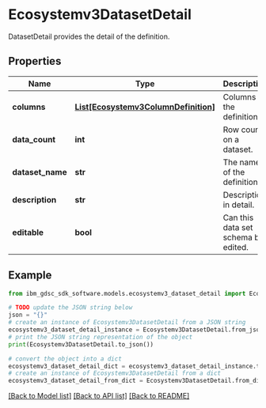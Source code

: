 # Ecosystemv3DatasetDetail

DatasetDetail provides the detail of the definition.

## Properties

Name | Type | Description | Notes
------------ | ------------- | ------------- | -------------
**columns** | [**List[Ecosystemv3ColumnDefinition]**](Ecosystemv3ColumnDefinition.md) | Columns of the definition. | [optional] 
**data_count** | **int** | Row count on a dataset. | [optional] 
**dataset_name** | **str** | The name of the definition. | [optional] 
**description** | **str** | Description in detail. | [optional] 
**editable** | **bool** | Can this data set schema be edited. | [optional] 

## Example

```python
from ibm_gdsc_sdk_software.models.ecosystemv3_dataset_detail import Ecosystemv3DatasetDetail

# TODO update the JSON string below
json = "{}"
# create an instance of Ecosystemv3DatasetDetail from a JSON string
ecosystemv3_dataset_detail_instance = Ecosystemv3DatasetDetail.from_json(json)
# print the JSON string representation of the object
print(Ecosystemv3DatasetDetail.to_json())

# convert the object into a dict
ecosystemv3_dataset_detail_dict = ecosystemv3_dataset_detail_instance.to_dict()
# create an instance of Ecosystemv3DatasetDetail from a dict
ecosystemv3_dataset_detail_from_dict = Ecosystemv3DatasetDetail.from_dict(ecosystemv3_dataset_detail_dict)
```
[[Back to Model list]](../README.md#documentation-for-models) [[Back to API list]](../README.md#documentation-for-api-endpoints) [[Back to README]](../README.md)


